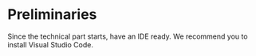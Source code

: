 # Preliminaries

Since the technical part starts, have an IDE ready. We recommend you to install Visual Studio Code.
